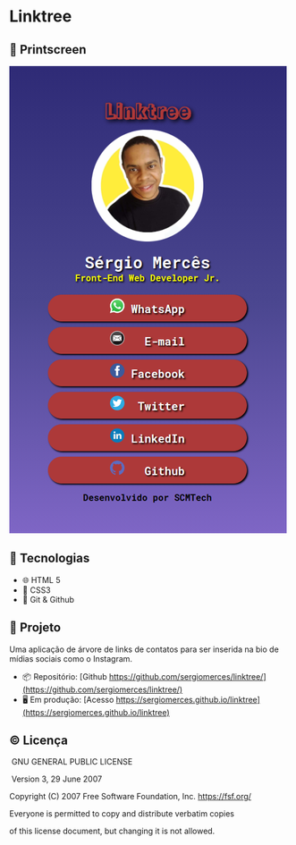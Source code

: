 # Linktree

## :camera_flash: Printscreen

![Projeto Finalizado](./assets/github/printscreen.png)

## :robot: Tecnologias

* :globe_with_meridians: HTML 5
* :art: CSS3
* :octopus: Git & Github

## :triangular_ruler: Projeto

Uma aplicação de árvore de links de contatos para ser inserida na bio de mídias sociais como o Instagram.

* :package: Repositório: [Github https://github.com/sergiomerces/linktree/](https://github.com/sergiomerces/linktree/)
* :desktop_computer: Em produção: [Acesso https://sergiomerces.github.io/linktree](https://sergiomerces.github.io/linktree)

## :copyright: Licença

​				GNU GENERAL PUBLIC LICENSE

​                       Version 3, 29 June 2007



 Copyright (C) 2007 Free Software Foundation, Inc. <https://fsf.org/>

 Everyone is permitted to copy and distribute verbatim copies

 of this license document, but changing it is not allowed.

## 

